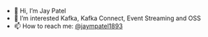 - 👋 Hi, I’m Jay Patel
- 👀 I’m interested Kafka, Kafka Connect, Event Streaming and OSS
- 📫 How to reach me: [@jaympatel1893](https://twitter.com/jaympatel1893) 

<!---
sfc-gh-japatel/sfc-gh-japatel is a ✨ special ✨ repository because its `README.md` (this file) appears on your GitHub profile.
You can click the Preview link to take a look at your changes.
--->
